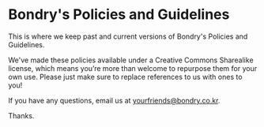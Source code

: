 Bondry's Policies and Guidelines
======

This is where we keep past and current versions of Bondry's Policies and Guidelines. 

We've made these policies available under a Creative Commons Sharealike license, which means you’re more than welcome to repurpose them for your own use. Please just make sure to replace references to us with ones to you! 

If you have any questions, email us at yourfriends@bondry.co.kr. 

Thanks.
